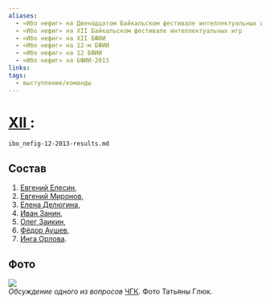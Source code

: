```yaml
---
aliases:
  - «Ибо нефиг» на Двенадцатом Байкальском фестивале интеллектуальных игр
  - «Ибо нефиг» на XII Байкальском фестивале интеллектуальных игр
  - «Ибо нефиг» на XII БФИИ
  - «Ибо нефиг» на 12-м БФИИ
  - «Ибо нефиг» на 12 БФИИ
  - «Ибо нефиг» на БФИИ-2013
links: 
tags:
  - выступление/команды
---
```

# [XII](bfii-12-2013.md)[ ](ibo_nefig.md):

```{.include}
ibo_nefig-12-2013-results.md
```

## Состав

1. [Евгений Елесин](elesin-12-2013), 
2. [Евгений Миронов](mironov_evgeniy-12-2013), 
3. [Елена Делюгина](delyugina-12-2013),
4. [Иван Занин](zanin_ivan-12-2013),
5. [Олег Заикин](zaikin-12-2013),
6. [Фёдор Аушев](aushev-12-2013), 
7. [Инга Орлова](orlova-12-2013).

## Фото

![](156-42576660_315288842.JPG)<br>*Обсуждение одного из вопросов* [ЧГК](maingame-12-2013.md). Фото Татьяны Глюк.
